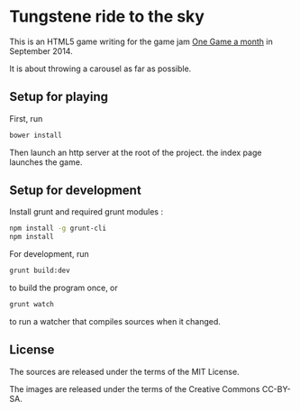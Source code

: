 # Tungstene ride to the sky

This is an HTML5 game writing for the game jam
[One Game a month](http://onegameamonth.com) in September 2014.

It is about throwing a carousel as far as possible.

## Setup for playing

First, run

```sh
bower install
```

Then launch an http server at the root of the project. the index page
launches the game.

## Setup for development

Install grunt and required grunt modules :

```sh
npm install -g grunt-cli
npm install
```

For development, run

```sh
grunt build:dev
```

to build the program once, or

```sh
grunt watch
```

to run a watcher that compiles sources when it changed.

## License

The sources are released under the terms of the MIT License.

The images are released under the terms of the Creative Commons CC-BY-SA.
